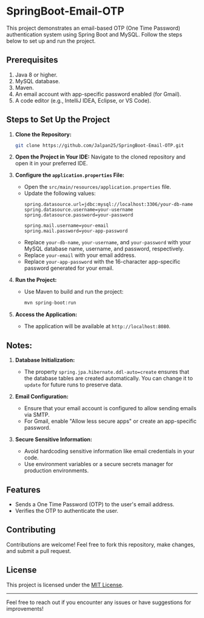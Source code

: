 
# SpringBoot-Email-OTP

This project demonstrates an email-based OTP (One Time Password) authentication system using Spring Boot and MySQL. Follow the steps below to set up and run the project.

## Prerequisites

1. Java 8 or higher.
2. MySQL database.
3. Maven.
4. An email account with app-specific password enabled (for Gmail).
5. A code editor (e.g., IntelliJ IDEA, Eclipse, or VS Code).

## Steps to Set Up the Project

1. **Clone the Repository:**
   ```bash
   git clone https://github.com/Jalpan25/SpringBoot-Email-OTP.git
   ```

2. **Open the Project in Your IDE:**
   Navigate to the cloned repository and open it in your preferred IDE.

3. **Configure the `application.properties` File:**
   - Open the `src/main/resources/application.properties` file.
   - Update the following values:
     ```properties
     spring.datasource.url=jdbc:mysql://localhost:3306/your-db-name
     spring.datasource.username=your-username
     spring.datasource.password=your-password

     spring.mail.username=your-email
     spring.mail.password=your-app-password
     ```
   - Replace `your-db-name`, `your-username`, and `your-password` with your MySQL database name, username, and password, respectively.
   - Replace `your-email` with your email address.
   - Replace `your-app-password` with the 16-character app-specific password generated for your email.

4. **Run the Project:**
   - Use Maven to build and run the project:
     ```bash
     mvn spring-boot:run
     ```

5. **Access the Application:**
   - The application will be available at `http://localhost:8080`.

## Notes:

1. **Database Initialization:**
   - The property `spring.jpa.hibernate.ddl-auto=create` ensures that the database tables are created automatically. You can change it to `update` for future runs to preserve data.

2. **Email Configuration:**
   - Ensure that your email account is configured to allow sending emails via SMTP.
   - For Gmail, enable "Allow less secure apps" or create an app-specific password.

3. **Secure Sensitive Information:**
   - Avoid hardcoding sensitive information like email credentials in your code.
   - Use environment variables or a secure secrets manager for production environments.

## Features

- Sends a One Time Password (OTP) to the user's email address.
- Verifies the OTP to authenticate the user.

## Contributing

Contributions are welcome! Feel free to fork this repository, make changes, and submit a pull request.

## License

This project is licensed under the [MIT License](LICENSE).

---

Feel free to reach out if you encounter any issues or have suggestions for improvements!



